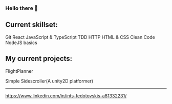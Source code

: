 ### Hello there 👋


Current skillset:
---
Git
React
JavaScript & TypeScript
TDD
HTTP
HTML & CSS
Clean Code
NodeJS basics

My current projects:
---
FlightPlanner

Simple Sidescroller(A unity2D platformer)

---
https://www.linkedin.com/in/ints-fedotovskis-a81332231/
<!--
**IntsFedotovskis/IntsFedotovskis** is a ✨ _special_ ✨ repository because its `README.md` (this file) appears on your GitHub profile.

Here are some ideas to get you started:

- 🔭 I’m currently working on ...
- 🌱 I’m currently learning ...
- 👯 I’m looking to collaborate on ...
- 🤔 I’m looking for help with ...
- 💬 Ask me about ...
- 📫 How to reach me: ...
- 😄 Pronouns: ...
- ⚡ Fun fact: ...
-->
